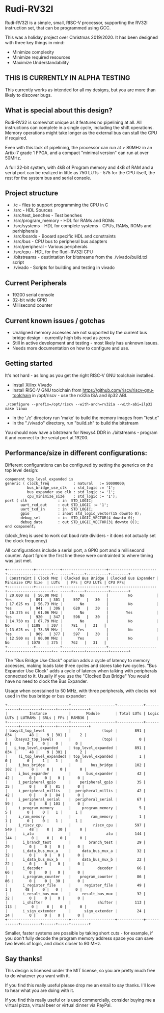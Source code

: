 Rudi-RV32I
==========

Rudi-RV32I is a simple, small, RISC-V processor, supporting the RV32I instruction set, that can be programmed using GCC.

This was a holiday project over Christmas 2019/2020. It has been designed with three key things in mind:

- Minimize complexity
- Minimize required resources
- Maximize Understandability

## THIS IS CURRENTLY IN ALPHA TESTING
This currently works as intended for all my designs, but you are more than likely to discover bugs.

## What is special about this design?
Rudi-RV32 is somewhat unique as it features no pipelining at all. All instructions can complete in a single cycle, including the shift operations. Memory operations might take longer as the external bus can stall the CPU if required. 

Even with this lack of pipelining, the processor can run at > 80MHz in an Artix-7 grade 1 FPGA, and a compact "minimal version" can run at over 50MHz.

A full 32-bit system, with 4kB of Program memory and 4kB of RAM and a serial port can be realized in little as 750 LUTs - 575 for the CPU itself, the rest for the system bus and serial console.

## Project structure

* ./c  - files to support programming the CPU in C
* ./src - HDL Sources
* ./src/test_benches - Test benches
* ./src/program_memory - HDL for RAMs and ROMs
* ./src/systems - HDL for complete systems  - CPUs, RAMs, ROMs and perhipherals
* ./src/boards - Booard specific HDL and constraints
* ./src/bus - CPU bus to peripheral bus adapters 
* ./src/peripheral - Various peripherals
* ./src/cpu - HDL for the Rudi-RV32I CPU
* ./bitstreams - destintation for bitstreams from the ./vivado/build.tcl script
* ./vivado - Scripts for building and testing in vivado

## Current Peripherals

* 19200 serial console
* 32-bit wide GPIO
* Millisecond counter

## Current known issues / gotchas

* Unaligned memory accesses are not supported by the current bus bridge design - currently high bits read as zeros
* Still in active development and testing - most likely has unknown issues.
* Needs more documentation on how to configure and use.

## Getting started

It's not hard - as long as you get the right RISC-V GNU toolchain installed.

* Install Xilinx Vivado
* Install RISC-V GNU toolchain from https://github.com/riscv/riscv-gnu-toolchain in /opt/riscv - use the rv32ia ISA and ilp32 ABI.
```
./configure --prefix=/opt/riscv --with-arch=rv32ia --with-abi=ilp32
make linux
```
* In the './c' directory run 'make' to build the memory images from "test.c"
* In the "./vivado" directory, run "build.sh" to build the bitstream

You should now have a bitstream for Nexys4 DDR in ./bitstreams - program it and connect to the serial port at 19200.

## Performance/size in different configurations:

Different configurations can be configured by setting the generics on the top level design:

    component top_level_expanded is
    generic ( clock_freq           : natural   := 50000000;
              bus_bridge_use_clk   : std_logic := '1';
              bus_expander_use_clk : std_logic := '1';
              cpu_minimize_size    : std_logic := '1');
    port ( clk              : in  STD_LOGIC;
           uart_rxd_out     : out STD_LOGIC := '1';
           uart_txd_in      : in  STD_LOGIC;
           gpio             : inout std_logic_vector(15 downto 0);
           debug_sel        : in  STD_LOGIC_VECTOR(4 downto 0);
           debug_data       : out STD_LOGIC_VECTOR(31 downto 0));
    end component;

(clock_freq is used to work out baud rate dividers - it does not actually set the clock frequency)

All configurations include a serial port, a GPIO port and a millisecond counter. Apart fgrom the first line these were contrainted to where timing was just met.

    +------------+-----------+--------------------+----------------------+--------------------+-- -----+-----+----------+--------+
    | Constraint | Clock MHz | Clocked Bus Bridge | Clocked Bus Expander | Minimize CPU Size  | LUTs   | FFs | CPU LUTs | CPU FFs|
    +------------+-----------+--------------------+----------------------+--------------------+-- -----+-----+----------+--------+
    | 20.000 ns  | 50.00 MHz |        No          |         No           |         Yes        |  891   | 301 |    597   |   30   |
    | 17.625 ns  | 56.73 MHz |        No          |         No           |         Yes        |  941   | 306 |    620   |   30   |
    | 16.375 ns  | 61.06 MHz |        No          |        Yes           |         Yes        |  920   | 347 |    598   |   30   |
    | 14.750 ns  | 67.79 MHz |        No          |         No           |          No        | 1108   | 307 |    781   |   31   |
    | 13.625 ns  | 73.39 MHz |       Yes          |         No           |         Yes        |  909   | 377 |    597   |   30   |
    | 12.500 ns  | 80.00 MHz |       Yes          |         No           |          No        | 1078   | 375 |    762   |   31   |
    +------------+-----------+--------------------+----------------------+--------------------+-- -----+-----+----------+--------+

The "Bus Bridge Use Clock" opotion adds a cycle of latency to memory accesses, making loads take three cycles and stores take two cycles. "Bus Expander Use Clock" adds a cycle of latency when talking with peripherals connected to it. Usually if you use the "Clocked Bus Bridge" You would have no need to clock the Bus Expander.

Usage when constained to 50 MHz, with three peripherals, with clocks not used in the bus bridge or bus expander:

    +----------------------------+--------------------+------------+------------+---------+------+-----+--------+
    |          Instance          |       Module       | Total LUTs | Logic LUTs | LUTRAMs | SRLs | FFs | RAMB36 |
    +----------------------------+--------------------+------------+------------+---------+------+-----+--------+
    | basys3_top_level           |              (top) |        891 |        834 |      48 |    9 | 301 |      2 |
    |   (basys3_top_level)       |              (top) |          0 |          0 |       0 |    0 |   0 |      0 |
    |   i_top_level_expanded     | top_level_expanded |        891 |        834 |      48 |    9 | 301 |      2 |
    |     (i_top_level_expanded) | top_level_expanded |          1 |          0 |       0 |    1 |   1 |      0 |
    |     i_bus_bridge           |         bus_bridge |        102 |        102 |       0 |    0 |   0 |      0 |
    |     i_bus_expander         |       bus_expander |         42 |         42 |       0 |    0 |   0 |      0 |
    |     i_peripheral_gpio      |    peripheral_gpio |         35 |         35 |       0 |    0 |  81 |      0 |
    |     i_peripheral_millis    |  peripheral_millis |         42 |         42 |       0 |    0 |  84 |      0 |
    |     i_peripheral_serial    |  peripheral_serial |         67 |         59 |       0 |    8 | 103 |      0 |
    |     i_program_memory       |     program_memory |          5 |          5 |       0 |    0 |   1 |      1 |
    |     i_ram_memory           |         ram_memory |          1 |          1 |       0 |    0 |   1 |      1 |
    |     i_riscv_cpu            |          riscv_cpu |        597 |        549 |      48 |    0 |  30 |      0 |
    |       i_alu                |                alu |        144 |        144 |       0 |    0 |   0 |      0 |
    |       i_branch_test        |        branch_test |         29 |         29 |       0 |    0 |   0 |      0 |
    |       i_data_bus_mux_a     |     data_bus_mux_a |         32 |         32 |       0 |    0 |   0 |      0 |
    |       i_data_bus_mux_b     |     data_bus_mux_b |         22 |         22 |       0 |    0 |   0 |      0 |
    |       i_decoder            |            decoder |         66 |         66 |       0 |    0 |   0 |      0 |
    |       i_program_counter    |    program_counter |         86 |         86 |       0 |    0 |  30 |      0 |
    |       i_register_file      |      register_file |         49 |          1 |      48 |    0 |   0 |      0 |
    |       i_result_bus_mux     |     result_bus_mux |         32 |         32 |       0 |    0 |   0 |      0 |
    |       i_shifter            |            shifter |        113 |        113 |       0 |    0 |   0 |      0 |
    |       i_sign_extender      |      sign_extender |         24 |         24 |       0 |    0 |   0 |      0 |
    +----------------------------+--------------------+------------+------------+---------+------+-----+--------+

Smaller, faster systems are possible by taking short cuts - for example, if you don't fully decode the program memory address
space you can save two levels of logic, and clock closer to 90 MHz.

## Say thanks!
This design is licensed under the MIT license, so you are pretty much free to do whatever you want with it.

If you find this really useful please drop me an email to say thanks. I'll love to hear what you are doing with it.

If you find this really useful or is used commercially, consider buying me a virtual pizza, virtual beer or virtual dinner via PayPal.


